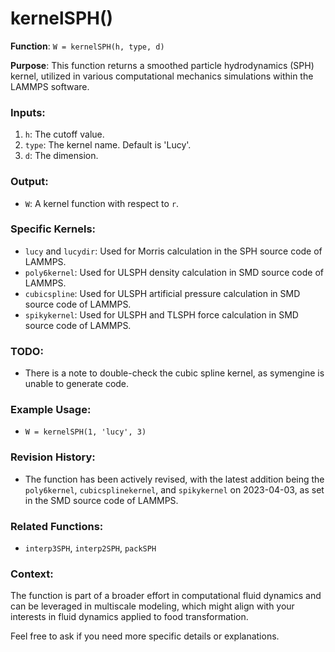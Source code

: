 # kernelSPH()

**Function**: `W = kernelSPH(h, type, d)`

**Purpose**: This function returns a smoothed particle hydrodynamics (SPH) kernel, utilized in various computational mechanics simulations within the LAMMPS software.

### Inputs:
1. `h`: The cutoff value.
2. `type`: The kernel name. Default is 'Lucy'.
3. `d`: The dimension.

### Output:
- `W`: A kernel function with respect to `r`.

### Specific Kernels:
- `lucy` and `lucydir`: Used for Morris calculation in the SPH source code of LAMMPS.
- `poly6kernel`: Used for ULSPH density calculation in SMD source code of LAMMPS.
- `cubicspline`: Used for ULSPH artificial pressure calculation in SMD source code of LAMMPS.
- `spikykernel`: Used for ULSPH and TLSPH force calculation in SMD source code of LAMMPS.

### TODO:
- There is a note to double-check the cubic spline kernel, as symengine is unable to generate code.

### Example Usage:
- `W = kernelSPH(1, 'lucy', 3)`

### Revision History:
- The function has been actively revised, with the latest addition being the `poly6kernel`, `cubicsplinekernel`, and `spikykernel` on 2023-04-03, as set in the SMD source code of LAMMPS.

### Related Functions:
- `interp3SPH`, `interp2SPH`, `packSPH`

### Context:
The function is part of a broader effort in computational fluid dynamics and can be leveraged in multiscale modeling, which might align with your interests in fluid dynamics applied to food transformation.

Feel free to ask if you need more specific details or explanations.